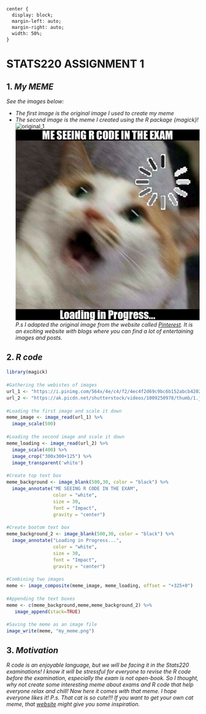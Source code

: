 ```{css}
center {
  display: block;
  margin-left: auto;
  margin-right: auto;
  width: 50%;
}
```

# **STATS220 ASSIGNMENT 1**
## 1. *My MEME*
*See the images below:*
- *The first image is the original image I used to create my meme*
- *The second image is the meme I created using the R package {magick}!*
<br>![original_1](https://i.pinimg.com/564x/4e/c4/f2/4ec4f2d69c9bc6b152abcb420252c3a8.jpg)
<br>![Meme](my_meme.png)
<br>*P.s I adapted the original image from the website called [Pinterest](https://www.pinterest.nz/). It is an exciting website with blogs where you can find a lot of entertaining images and posts.*

## 2. *R code*
```r
library(magick)

#Gathering the webistes of images
url_1 <- "https://i.pinimg.com/564x/4e/c4/f2/4ec4f2d69c9bc6b152abcb420252c3a8.jpg"
url_2 <- "https://ak.picdn.net/shutterstock/videos/1009250978/thumb/1.jpg"

#Loading the first image and scale it down
meme_image <- image_read(url_1) %>% 
  image_scale(500)

#Loading the second image and scale it down
meme_loading <- image_read(url_2) %>% 
  image_scale(400) %>%
  image_crop("300x300+125") %>% 
  image_transparent('white')

#Create top text box
meme_background <- image_blank(500,30, color = "black") %>%
  image_annotate("ME SEEING R CODE IN THE EXAM", 
                 color = "white", 
                 size = 30,
                 font = "Impact",
                 gravity = "center")

#Create bootom text box
meme_background_2 <- image_blank(500,30, color = "black") %>%
  image_annotate("Loading in Progress...", 
                 color = "white", 
                 size = 30,
                 font = "Impact",
                 gravity = "center")
  
#Combining two images
meme <- image_composite(meme_image, meme_loading, offset = "+325+0")

#Appending the text boxes
meme <- c(meme_background,meme,meme_background_2) %>%
   image_append(stack=TRUE)

#Saving the meme as an image file
image_write(meme, "my_meme.png")
```

## 3. *Motivation*
*R code is an enjoyable language, but we will be facing it in the Stats220 examinations! I know it will be stressful for everyone to revise the R code before the examination, especially the exam is not open-book. So I thought, why not create some interesting meme about exams and R code that help everyone relax and chill!
Now here it comes with that meme. I hope everyone likes it! P.s. That cat is so cute!!! If you want to get your own cat meme, that [website](https://www.pinterest.nz/pin/419327415305550929/) might give you some inspiration.*
